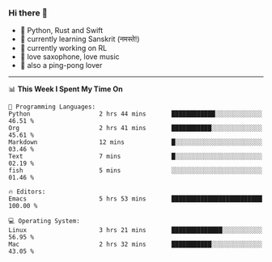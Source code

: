 ### Hi there 👋

- 📙 Python, Rust and Swift
- 🌱 currently learning Sanskrit (नमस्ते!)
- 🔭 currently working on RL
- 🎷 love saxophone, love music
- 🏓 also a ping-pong lover

<!--
**ZiqinGong/ZiqinGong** is a ✨ _special_ ✨ repository because its `README.md` (this file) appears on your GitHub profile.

Here are some ideas to get you started:

- 🔭 I’m currently working on ...
- 🌱 I’m currently learning ...
- 👯 I’m looking to collaborate on ...
- 🤔 I’m looking for help with ...
- 💬 Ask me about ...
- 📫 gongzq0301@sjtu.edu.cn
- 😄 Pronouns: ...
- ⚡ Fun fact: ...
-->

---

<!--START_SECTION:waka-->
📊 **This Week I Spent My Time On** 

```text
💬 Programming Languages: 
Python                   2 hrs 44 mins       ████████████░░░░░░░░░░░░░   46.51 % 
Org                      2 hrs 41 mins       ███████████░░░░░░░░░░░░░░   45.61 % 
Markdown                 12 mins             █░░░░░░░░░░░░░░░░░░░░░░░░   03.46 % 
Text                     7 mins              █░░░░░░░░░░░░░░░░░░░░░░░░   02.19 % 
fish                     5 mins              ░░░░░░░░░░░░░░░░░░░░░░░░░   01.46 % 

🔥 Editors: 
Emacs                    5 hrs 53 mins       █████████████████████████   100.00 % 

💻 Operating System: 
Linux                    3 hrs 21 mins       ██████████████░░░░░░░░░░░   56.95 % 
Mac                      2 hrs 32 mins       ███████████░░░░░░░░░░░░░░   43.05 % 
```


<!--END_SECTION:waka-->
